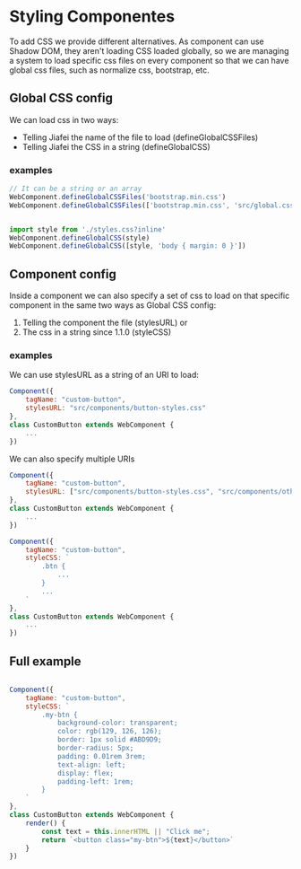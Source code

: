 # Styling Componentes
To add CSS we provide different alternatives.
As component can use Shadow DOM, they aren't loading CSS loaded globally,
so we are managing a system to load specific css files on every component
so that we can have global css files, such as normalize css, bootstrap, etc.

## Global CSS config
We can load css in two ways:
- Telling Jiafei the name of the file to load (defineGlobalCSSFiles)
- Telling Jiafei the CSS in a string (defineGlobalCSS)

### examples
```js
// It can be a string or an array
WebComponent.defineGlobalCSSFiles('bootstrap.min.css')
WebComponent.defineGlobalCSSFiles(['bootstrap.min.css', 'src/global.css'])


import style from './styles.css?inline'
WebComponent.defineGlobalCSS(style)
WebComponent.defineGlobalCSS([style, 'body { margin: 0 }'])
```

## Component config
Inside a component we can also specify a set of css to load on that specific component in the same
two ways as Global CSS config:
1. Telling the component the file (stylesURL) or
2. The css in a string since 1.1.0 (styleCSS)

### examples
We can use stylesURL as a string of an URI to load:
```js
Component({
	tagName: "custom-button",
	stylesURL: "src/components/button-styles.css"
},
class CustomButton extends WebComponent {
	...
})
```
We can also specify multiple URIs
```js
Component({
	tagName: "custom-button",
	stylesURL: ["src/components/button-styles.css", "src/components/other-styles.css"]
},
class CustomButton extends WebComponent {
	...
})
```

```js
Component({
	tagName: "custom-button",
	styleCSS: `
		.btn {
			...
		}
		...
	`
},
class CustomButton extends WebComponent {
	...
})
```

## Full example
```js

Component({
	tagName: "custom-button",
	styleCSS: `
		.my-btn {
			background-color: transparent;
			color: rgb(129, 126, 126);
			border: 1px solid #ABD9D9;
			border-radius: 5px;
			padding: 0.01rem 3rem;
			text-align: left; 
			display: flex;
			padding-left: 1rem;
		}
	`
},
class CustomButton extends WebComponent {
    render() {
        const text = this.innerHTML || "Click me";
        return `<button class="my-btn">${text}</button>`
    }
})

```
